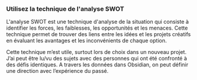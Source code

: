 ### Utilisez la technique de l'analyse SWOT
L'analyse SWOT est une technique d'analyse de la situation qui consiste à identifier les forces, les faiblesses, les opportunités et les menaces. Cette technique permet de trouver des liens entre les idées et les projets créatifs en évaluant les avantages et les inconvénients de chaque option.

Cette technique m’est utile, surtout lors de choix dans un nouveau projet. J’ai peut être lu/vu des sujets avec des personnes qui ont été confronté à des défis identiques. A travers les données dans Obsidian, on peut définir une direction avec l’expérience du passé.